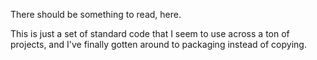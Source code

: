 
There should be something to read, here.

This is just a set of standard code that I seem to use across a ton of projects,
and I've finally gotten around to packaging instead of copying.
